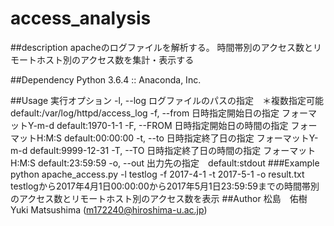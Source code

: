 # access_analysis
##description
apacheのログファイルを解析する。
時間帯別のアクセス数とリモートホスト別のアクセス数を集計・表示する

##Dependency
Python 3.6.4 :: Anaconda, Inc.

##Usage
実行オプション
-l, --log ログファイルのパスの指定　＊複数指定可能 default:/var/log/httpd/access_log
-f, --from 日時指定開始日の指定 フォーマットY-m-d default:1970-1-1
-F, --FROM 日時指定開始日の時間の指定 フォーマットH:M:S default:00:00:00
-t, --to 日時指定終了日の指定 フォーマットY-m-d default:9999-12-31
-T, --TO 日時指定終了日の時間の指定 フォーマットH:M:S default:23:59:59
-o, --out 出力先の指定　default:stdout
###Example
python apache_access.py -l testlog -f 2017-4-1 -t 2017-5-1 -o result.txt
testlogから2017年4月1日00:00:00から2017年5月1日23:59:59までの時間帯別のアクセス数とリモートホスト別のアクセス数を表示
##Author
松島　佑樹　Yuki Matsushima (m172240@hiroshima-u.ac.jp)